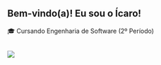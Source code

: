 ## Bem-vindo(a)! Eu sou o Ícaro!

🎓 Cursando Engenharia de Software (2º Período)

<div style="display: inline_block"><br>
  <img src="https://cdn.jsdelivr.net/gh/devicons/devicon/icons/python/python-original.svg" />
</div>
            
          
          
